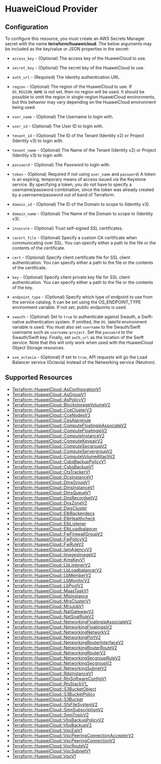 # HuaweiCloud Provider

## Configuration

To configure this resource, you must create an AWS Secrets Manager secret with the name **terraform/huaweicloud**. The below arguments may be included as the key/value or JSON properties in the secret:

* `access_key` - (Optional) The access key of the HuaweiCloud to use.

* `secret_key` - (Optional) The secret key of the HuaweiCloud to use.

* `auth_url` - (Required) The Identity authentication URL.

* `region` - (Optional) The region of the HuaweiCloud to use. If `OS_REGION_NAME` is
  not set, then no region will be used. It should be possible to omit the
  region in single-region HuaweiCloud environments, but this behavior may vary
  depending on the HuaweiCloud environment being used.

* `user_name` - (Optional) The Username to login with.

* `user_id` - (Optional) The User ID to login with.

* `tenant_id` - (Optional) The ID of the Tenant (Identity v2) or Project
  (Identity v3) to login with.

* `tenant_name` - (Optional) The Name of the Tenant (Identity v2) or Project
  (Identity v3) to login with.

* `password` - (Optional) The Password to login with.

* `token` - (Optional; Required if not using `user_name` and `password`)
  A token is an expiring, temporary means of access issued via the Keystone
  service. By specifying a token, you do not have to specify a username/password
  combination, since the token was already created by a username/password out of
  band of Terraform.

* `domain_id` - (Optional) The ID of the Domain to scope to (Identity v3).

* `domain_name` - (Optional) The Name of the Domain to scope to (Identity v3).

* `insecure` - (Optional) Trust self-signed SSL certificates.

* `cacert_file` - (Optional) Specify a custom CA certificate when communicating
  over SSL. You can specify either a path to the file or the contents of the
  certificate.

* `cert` - (Optional) Specify client certificate file for SSL client
  authentication. You can specify either a path to the file or the contents of
  the certificate.

* `key` - (Optional) Specify client private key file for SSL client
  authentication. You can specify either a path to the file or the contents of
  the key.

* `endpoint_type` - (Optional) Specify which type of endpoint to use from the
  service catalog. It can be set using the OS_ENDPOINT_TYPE environment
  variable. If not set, public endpoints is used.

* `swauth` - (Optional) Set to `true` to authenticate against Swauth, a
  Swift-native authentication system. If omitted, the `OS_SWAUTH` environment
  variable is used. You must also set `username` to the Swauth/Swift username
  such as `username:project`. Set the `password` to the Swauth/Swift key.
  Finally, set `auth_url` as the location of the Swift service. Note that this
  will only work when used with the HuaweiCloud Object Storage resources.

* `use_octavia` - (Optional) If set to `true`, API requests will go the Load Balancer
  service (Octavia) instead of the Networking service (Neutron).


## Supported Resources

* [Terraform::HuaweiCloud::AsConfigurationV1](AsConfigurationV1.md)
* [Terraform::HuaweiCloud::AsGroupV1](AsGroupV1.md)
* [Terraform::HuaweiCloud::AsPolicyV1](AsPolicyV1.md)
* [Terraform::HuaweiCloud::BlockstorageVolumeV2](BlockstorageVolumeV2.md)
* [Terraform::HuaweiCloud::CceClusterV3](CceClusterV3.md)
* [Terraform::HuaweiCloud::CceNodesV3](CceNodesV3.md)
* [Terraform::HuaweiCloud::CesAlarmrule](CesAlarmrule.md)
* [Terraform::HuaweiCloud::ComputeFloatingipAssociateV2](ComputeFloatingipAssociateV2.md)
* [Terraform::HuaweiCloud::ComputeFloatingipV2](ComputeFloatingipV2.md)
* [Terraform::HuaweiCloud::ComputeInstanceV2](ComputeInstanceV2.md)
* [Terraform::HuaweiCloud::ComputeKeypairV2](ComputeKeypairV2.md)
* [Terraform::HuaweiCloud::ComputeSecgroupV2](ComputeSecgroupV2.md)
* [Terraform::HuaweiCloud::ComputeServergroupV2](ComputeServergroupV2.md)
* [Terraform::HuaweiCloud::ComputeVolumeAttachV2](ComputeVolumeAttachV2.md)
* [Terraform::HuaweiCloud::CsbsBackupPolicyV1](CsbsBackupPolicyV1.md)
* [Terraform::HuaweiCloud::CsbsBackupV1](CsbsBackupV1.md)
* [Terraform::HuaweiCloud::CtsTrackerV1](CtsTrackerV1.md)
* [Terraform::HuaweiCloud::DcsInstanceV1](DcsInstanceV1.md)
* [Terraform::HuaweiCloud::DmsGroupV1](DmsGroupV1.md)
* [Terraform::HuaweiCloud::DmsInstanceV1](DmsInstanceV1.md)
* [Terraform::HuaweiCloud::DmsQueueV1](DmsQueueV1.md)
* [Terraform::HuaweiCloud::DnsRecordsetV2](DnsRecordsetV2.md)
* [Terraform::HuaweiCloud::DnsZoneV2](DnsZoneV2.md)
* [Terraform::HuaweiCloud::DwsCluster](DwsCluster.md)
* [Terraform::HuaweiCloud::ElbBackendecs](ElbBackendecs.md)
* [Terraform::HuaweiCloud::ElbHealthcheck](ElbHealthcheck.md)
* [Terraform::HuaweiCloud::ElbListener](ElbListener.md)
* [Terraform::HuaweiCloud::ElbLoadbalancer](ElbLoadbalancer.md)
* [Terraform::HuaweiCloud::FwFirewallGroupV2](FwFirewallGroupV2.md)
* [Terraform::HuaweiCloud::FwPolicyV2](FwPolicyV2.md)
* [Terraform::HuaweiCloud::FwRuleV2](FwRuleV2.md)
* [Terraform::HuaweiCloud::IamAgencyV3](IamAgencyV3.md)
* [Terraform::HuaweiCloud::ImagesImageV2](ImagesImageV2.md)
* [Terraform::HuaweiCloud::KmsKeyV1](KmsKeyV1.md)
* [Terraform::HuaweiCloud::LbListenerV2](LbListenerV2.md)
* [Terraform::HuaweiCloud::LbLoadbalancerV2](LbLoadbalancerV2.md)
* [Terraform::HuaweiCloud::LbMemberV2](LbMemberV2.md)
* [Terraform::HuaweiCloud::LbMonitorV2](LbMonitorV2.md)
* [Terraform::HuaweiCloud::LbPoolV2](LbPoolV2.md)
* [Terraform::HuaweiCloud::MaasTaskV1](MaasTaskV1.md)
* [Terraform::HuaweiCloud::MlsInstance](MlsInstance.md)
* [Terraform::HuaweiCloud::MrsClusterV1](MrsClusterV1.md)
* [Terraform::HuaweiCloud::MrsJobV1](MrsJobV1.md)
* [Terraform::HuaweiCloud::NatGatewayV2](NatGatewayV2.md)
* [Terraform::HuaweiCloud::NatSnatRuleV2](NatSnatRuleV2.md)
* [Terraform::HuaweiCloud::NetworkingFloatingipAssociateV2](NetworkingFloatingipAssociateV2.md)
* [Terraform::HuaweiCloud::NetworkingFloatingipV2](NetworkingFloatingipV2.md)
* [Terraform::HuaweiCloud::NetworkingNetworkV2](NetworkingNetworkV2.md)
* [Terraform::HuaweiCloud::NetworkingPortV2](NetworkingPortV2.md)
* [Terraform::HuaweiCloud::NetworkingRouterInterfaceV2](NetworkingRouterInterfaceV2.md)
* [Terraform::HuaweiCloud::NetworkingRouterRouteV2](NetworkingRouterRouteV2.md)
* [Terraform::HuaweiCloud::NetworkingRouterV2](NetworkingRouterV2.md)
* [Terraform::HuaweiCloud::NetworkingSecgroupRuleV2](NetworkingSecgroupRuleV2.md)
* [Terraform::HuaweiCloud::NetworkingSecgroupV2](NetworkingSecgroupV2.md)
* [Terraform::HuaweiCloud::NetworkingSubnetV2](NetworkingSubnetV2.md)
* [Terraform::HuaweiCloud::RdsInstanceV1](RdsInstanceV1.md)
* [Terraform::HuaweiCloud::RtsSoftwareConfigV1](RtsSoftwareConfigV1.md)
* [Terraform::HuaweiCloud::RtsStackV1_](RtsStackV1_.md)
* [Terraform::HuaweiCloud::S3BucketObject](S3BucketObject.md)
* [Terraform::HuaweiCloud::S3BucketPolicy](S3BucketPolicy.md)
* [Terraform::HuaweiCloud::S3Bucket](S3Bucket.md)
* [Terraform::HuaweiCloud::SfsFileSystemV2](SfsFileSystemV2.md)
* [Terraform::HuaweiCloud::SmnSubscriptionV2](SmnSubscriptionV2.md)
* [Terraform::HuaweiCloud::SmnTopicV2](SmnTopicV2.md)
* [Terraform::HuaweiCloud::VbsBackupPolicyV2](VbsBackupPolicyV2.md)
* [Terraform::HuaweiCloud::VbsBackupV2](VbsBackupV2.md)
* [Terraform::HuaweiCloud::VpcEipV1](VpcEipV1.md)
* [Terraform::HuaweiCloud::VpcPeeringConnectionAccepterV2](VpcPeeringConnectionAccepterV2.md)
* [Terraform::HuaweiCloud::VpcPeeringConnectionV2](VpcPeeringConnectionV2.md)
* [Terraform::HuaweiCloud::VpcRouteV2](VpcRouteV2.md)
* [Terraform::HuaweiCloud::VpcSubnetV1](VpcSubnetV1.md)
* [Terraform::HuaweiCloud::VpcV1](VpcV1.md)
